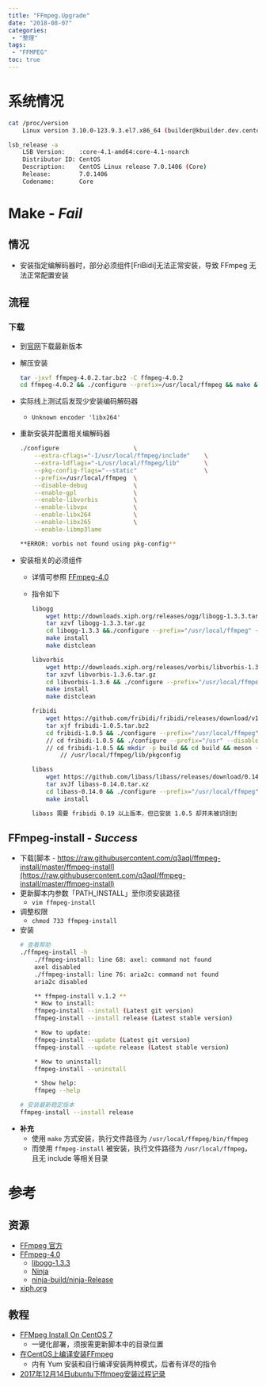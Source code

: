 ```yaml
---
title: "FFmpeg.Upgrade"
date: "2018-08-07"
categories:
 - "整理"
tags:
 - "FFMPEG"
toc: true
---
```


# 系统情况
```sh
cat /proc/version
    Linux version 3.10.0-123.9.3.el7.x86_64 (builder@kbuilder.dev.centos.org) (gcc version 4.8.2 20140120 (Red Hat 4.8.2-16) (GCC) ) #1 SMP Thu Nov 6 15:06:03 UTC 2014

lsb_release -a
    LSB Version:    :core-4.1-amd64:core-4.1-noarch
    Distributor ID: CentOS
    Description:    CentOS Linux release 7.0.1406 (Core) 
    Release:        7.0.1406
    Codename:       Core
```


# Make - *Fail*

## 情况
- 安装指定编解码器时，部分必须组件[FriBidi]无法正常安装，导致 FFmpeg 无法正常配置安装

## 流程
### 下载
- 到[官网](http://www.ffmpeg.org/releases/)下载最新版本
- 解压安装
    ```sh
    tar -jxvf ffmpeg-4.0.2.tar.bz2 -C ffmpeg-4.0.2
    cd ffmpeg-4.0.2 && ./configure --prefix=/usr/local/ffmpeg && make && make install
    ```
- 实际线上测试后发现少安装编码解码器
    - `Unknown encoder 'libx264'`
- 重新安装并配置相关编解码器

    ```sh
    ./configure                     \
        --extra-cflags="-I/usr/local/ffmpeg/include"    \
        --extra-ldflags="-L/usr/local/ffmpeg/lib"       \
        --pkg-config-flags="--static"                   \
        --prefix=/usr/local/ffmpeg  \
        --disable-debug             \
        --enable-gpl                \
        --enable-libvorbis          \
        --enable-libvpx             \
        --enable-libx264            \
        --enable-libx265            \
        --enable-libmp3lame

    **ERROR: vorbis not found using pkg-config**
    ```

- 安装相关的必须组件
    - 详情可参照 [FFmpeg-4.0](http://www.linuxfromscratch.org/blfs/view/svn/multimedia/ffmpeg.html)
    - 指令如下

        ```sh
        libogg
            wget http://downloads.xiph.org/releases/ogg/libogg-1.3.3.tar.gz
            tar xzvf libogg-1.3.3.tar.gz
            cd libogg-1.3.3 &&./configure --prefix="/usr/local/ffmpeg" --disable-static && make 
            make install
            make distclean

        libvorbis
            wget http://downloads.xiph.org/releases/vorbis/libvorbis-1.3.6.tar.gz
            tar xzvf libvorbis-1.3.6.tar.gz
            cd libvorbis-1.3.6 && ./configure --prefix="/usr/local/ffmpeg" --disable-static && make
            make install
            make distclean

        fribidi
            wget https://github.com/fribidi/fribidi/releases/download/v1.0.5/fribidi-1.0.5.tar.bz2
            tar xjf fribidi-1.0.5.tar.bz2
            cd fribidi-1.0.5 && ./configure --prefix="/usr/local/ffmpeg" --disable-static && make && make install
            // cd fribidi-1.0.5 && ./configure --prefix="/usr" --disable-static && make && make install
            // cd fribidi-1.0.5 && mkdir -p build && cd build && meson --prefix="/usr/local/ffmpeg" .. && ninja && ninja stall
                // /usr/local/ffmpeg/lib/pkgconfig

        libass
            wget https://github.com/libass/libass/releases/download/0.14.0/libass-0.14.0.tar.xz
            tar xvJf libass-0.14.0.tar.xz
            cd libass-0.14.0 && ./configure --prefix="/usr/local/ffmpeg" --disable-static && make
            make install

        libass 需要 fribidi 0.19 以上版本，但已安装 1.0.5 却并未被识别到
        ```

## FFmpeg-install - *Success*
- 下载[脚本 - https://raw.githubusercontent.com/q3aql/ffmpeg-install/master/ffmpeg-install](https://raw.githubusercontent.com/q3aql/ffmpeg-install/master/ffmpeg-install)
- 更新脚本内参数「PATH_INSTALL」至你须安装路径
    - `vim ffmpeg-install`
- 调整权限 
    - `chmod 733 ffmpeg-install`
- 安装
    ```sh
    # 查看帮助
    ./ffmpeg-install -h
        ./ffmpeg-install: line 68: axel: command not found
        axel disabled
        ./ffmpeg-install: line 76: aria2c: command not found
        aria2c disabled

        ** ffmpeg-install v.1.2 **
        * How to install:
        ffmpeg-install --install (Latest git version)
        ffmpeg-install --install release (Latest stable version)

        * How to update:
        ffmpeg-install --update (Latest git version)
        ffmpeg-install --update release (Latest stable version)

        * How to uninstall:
        ffmpeg-install --uninstall

        * Show help:
        ffmpeg --help

    # 安装最新稳定版本
    ffmpeg-install --install release        
    ```
- **补充**
    - 使用 `make` 方式安装，执行文件路径为 `/usr/local/ffmpeg/bin/ffmpeg`
    - 而使用 `ffmpeg-install` 被安装，执行文件路径为 `/usr/local/ffmpeg`，且无 include 等相关目录


# 参考
## 资源
- [FFmpeg 官方](http://www.ffmpeg.org/releases/)
- [FFmpeg-4.0](http://www.linuxfromscratch.org/blfs/view/svn/multimedia/ffmpeg.html)
    - [libogg-1.3.3](http://www.linuxfromscratch.org/blfs/view/svn/multimedia/libogg.html)
    - [Ninja](https://ninja-build.org/)
    - [ninja-build/ninja-Release](https://github.com/ninja-build/ninja/releases)
- [xiph.org](https://xiph.org/downloads/)

## 教程
- [FFMpeg Install On CentOS 7](https://linuxadmin.io/install-ffmpeg-on-centos-7/)
    - 一键化部署，须按需更新脚本中的目录位置
- [在CentOS上编译安装FFmpeg](http://www.yaosansi.com/post/ffmpeg-on-centos/)
    - 内有 Yum 安装和自行编译安装两种模式，后者有详尽的指令
- [2017年12月14日ubuntu下ffmpeg安装过程记录](https://blog.csdn.net/weixin_41213606/article/details/78801125)